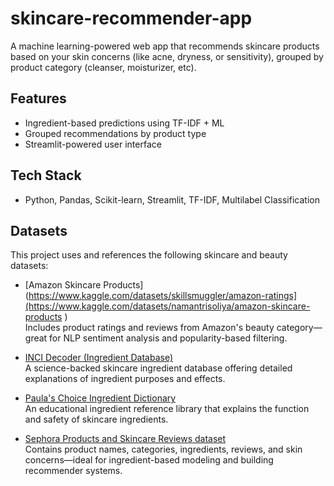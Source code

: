 # skincare-recommender-app
A machine learning-powered web app that recommends skincare products based on your skin concerns (like acne, dryness, or sensitivity), grouped by product category (cleanser, moisturizer, etc).
## Features
- Ingredient-based predictions using TF-IDF + ML
- Grouped recommendations by product type
- Streamlit-powered user interface

## Tech Stack
- Python, Pandas, Scikit-learn, Streamlit, TF-IDF, Multilabel Classification

## Datasets
This project uses and references the following skincare and beauty datasets:

- [Amazon Skincare Products](https://www.kaggle.com/datasets/skillsmuggler/amazon-ratings](https://www.kaggle.com/datasets/namantrisoliya/amazon-skincare-products )  
  Includes product ratings and reviews from Amazon's beauty category—great for NLP sentiment analysis and popularity-based filtering.

- [INCI Decoder (Ingredient Database)](https://incidecoder.com/)  
  A science-backed skincare ingredient database offering detailed explanations of ingredient purposes and effects.

- [Paula's Choice Ingredient Dictionary](https://www.paulaschoice.com/ingredient-dictionary?srsltid=AfmBOopqE0NuYpqNbK48mRBKHcA1etCBzoUTXcbpbt0cnKSIf7XyjvtD)  
  An educational ingredient reference library that explains the function and safety of skincare ingredients.

- [Sephora Products and Skincare Reviews dataset](https://www.kaggle.com/datasets/nadyinky/sephora-products-and-skincare-reviews)  
  Contains product names, categories, ingredients, reviews, and skin concerns—ideal for ingredient-based modeling and building recommender systems.


